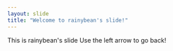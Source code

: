 ```yaml
---
layout: slide
title: "Welcome to rainybean's slide!"
---
```

This is rainybean's slide
Use the left arrow to go back!